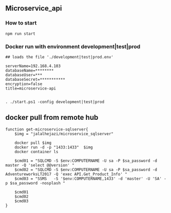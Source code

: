 ## Microservice_api


### How to start

```
npm run start 
```



### Docker run with environment development|test|prod

```
## loads the file './development|test|prod.env'

serverName=192.168.4.103
databaseName=********
databaseUser=***
databaseSecret=***********
encryption=false
title=microservice-api


. ./start.ps1 -config development|test|prod

```


## docker pull from remote hub

```
function get-microservice-sqlserver{
    $img = "jalalhejazi/microservice_sqlserver"

    docker pull $img
    docker run -d -p "1433:1433"  $img
    docker container ls

    $cmd01 = "SQLCMD -S $env:COMPUTERNAME -U sa -P $sa_password -d master -Q 'select @@version' "
    $cmd02 = "SQLCMD -S $env:COMPUTERNAME -U sa -P $sa_password -d AdventureworksLT2017 -Q 'exec API.Get_Product_Info' "
    $cmd03 = "SSMS   -S '$env:COMPUTERNAME,1433' -d 'master' -U 'SA' -p $sa_password -nosplash "

    $cmd01
    $cmd02
    $cmd03
}


```